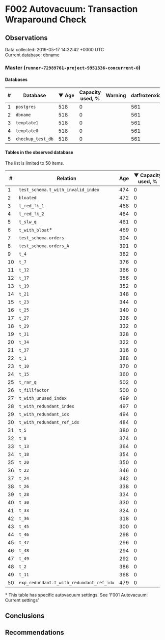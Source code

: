 # F002 Autovacuum: Transaction Wraparound Check #

## Observations ##
Data collected: 2019-05-17 14:32:42 +0000 UTC  
Current database: dbname  



### Master (`runner-72989761-project-9951336-concurrent-0`) ###

#### Databases ####
  

| \# | Database | &#9660;&nbsp;Age | Capacity used, % | Warning | datfrozenxid |
|--|--------|-----|------------------|---------|--------------|
| 1 |`postgres`|518 |0 |  |561 |
| 2 |`dbname`|518 |0 |  |561 |
| 3 |`template1`|518 |0 |  |561 |
| 4 |`template0`|518 |0 |  |561 |
| 5 |`checkup_test_db`|518 |0 |  |561 |



#### Tables in the observed database ####
The list is limited to 50 items.  

| \# | Relation | Age | &#9660;&nbsp;Capacity used, % | Warning |rel_relfrozenxid | toast_relfrozenxid |
|---|-------|-----|------------------|---------|-----------------|--------------------|
| 1 |`test_schema.t_with_invalid_index` |474 |0 |  |605 |0 |
| 2 |`bloated` |472 |0 |  |607 |0 |
| 3 |`t_red_fk_1` |468 |0 |  |611 |0 |
| 4 |`t_red_fk_2` |464 |0 |  |615 |0 |
| 5 |`t_slw_q` |461 |0 |  |618 |0 |
| 6 |`t_with_bloat`\* |469 |0 |  |610 |0 |
| 7 |`test_schema.orders` |394 |0 |  |685 |0 |
| 8 |`test_schema.orders_A` |391 |0 |  |688 |0 |
| 9 |`t_4` |382 |0 |  |697 |0 |
| 10 |`t_7` |376 |0 |  |703 |0 |
| 11 |`t_12` |366 |0 |  |713 |0 |
| 12 |`t_17` |356 |0 |  |723 |0 |
| 13 |`t_19` |352 |0 |  |727 |0 |
| 14 |`t_21` |348 |0 |  |731 |0 |
| 15 |`t_23` |344 |0 |  |735 |0 |
| 16 |`t_25` |340 |0 |  |739 |0 |
| 17 |`t_27` |336 |0 |  |743 |0 |
| 18 |`t_29` |332 |0 |  |747 |0 |
| 19 |`t_31` |328 |0 |  |751 |0 |
| 20 |`t_34` |322 |0 |  |757 |0 |
| 21 |`t_37` |316 |0 |  |763 |0 |
| 22 |`t_1` |388 |0 |  |691 |0 |
| 23 |`t_10` |370 |0 |  |709 |0 |
| 24 |`t_15` |360 |0 |  |719 |0 |
| 25 |`t_rar_q` |502 |0 |  |577 |0 |
| 26 |`t_fillfactor` |500 |0 |  |579 |0 |
| 27 |`t_with_unused_index` |499 |0 |  |580 |0 |
| 28 |`t_with_redundant_index` |497 |0 |  |582 |0 |
| 29 |`t_with_redundant_idx` |494 |0 |  |585 |0 |
| 30 |`t_with_redundant_ref_idx` |484 |0 |  |595 |0 |
| 31 |`t_5` |380 |0 |  |699 |0 |
| 32 |`t_8` |374 |0 |  |705 |0 |
| 33 |`t_13` |364 |0 |  |715 |0 |
| 34 |`t_18` |354 |0 |  |725 |0 |
| 35 |`t_20` |350 |0 |  |729 |0 |
| 36 |`t_22` |346 |0 |  |733 |0 |
| 37 |`t_24` |342 |0 |  |737 |0 |
| 38 |`t_26` |338 |0 |  |741 |0 |
| 39 |`t_28` |334 |0 |  |745 |0 |
| 40 |`t_30` |330 |0 |  |749 |0 |
| 41 |`t_33` |324 |0 |  |755 |0 |
| 42 |`t_36` |318 |0 |  |761 |0 |
| 43 |`t_45` |300 |0 |  |779 |0 |
| 44 |`t_46` |298 |0 |  |781 |0 |
| 45 |`t_47` |296 |0 |  |783 |0 |
| 46 |`t_48` |294 |0 |  |785 |0 |
| 47 |`t_49` |292 |0 |  |787 |0 |
| 48 |`t_2` |386 |0 |  |693 |0 |
| 49 |`t_11` |368 |0 |  |711 |0 |
| 50 |`exp_redundant.t_with_redundant_ref_idx` |479 |0 |  |600 |0 |


\* This table has specific autovacuum settings. See 'F001 Autovacuum: Current settings'


## Conclusions ##

## Recommendations ##

